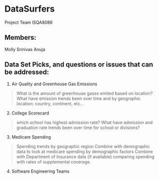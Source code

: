 # DataSurfers
Project Team ISQA8086

## Members:
Molly 
Srinivas
Anuja

## Data Set Picks, and questions or issues that can be addressed:
1. Air Quality and Greenhouse Gas Emissions
>  What is the amount of greenhouse gases emited based on location?
>  What have emission trends been over time and by geographic location: country, continent, etc...
  
2. College Scorecard
> which school has highest admission rate?
> What have admission and graduation rate trends been over time for school or divisions?

3. Medicare Spending
> Spending trends by geographic region
> Combine with demographic data to look at medicare spending by demographic factors
> Combine with Department of Insurance data (if available) comparing spending with rates of supplemental coverage.

4. Software Engineering Teams

